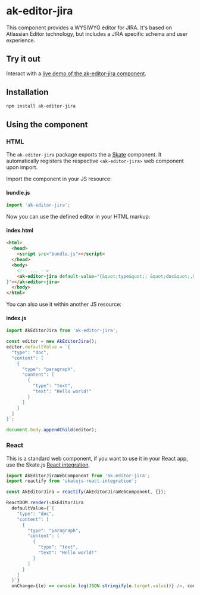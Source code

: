 # ak-editor-jira


This component provides a WYSIWYG editor for JIRA. It's based on Atlassian Editor technology, but includes a JIRA specific
schema and user experience.

## Try it out

Interact with a [live demo of the ak-editor-jira component](https://aui-cdn.atlassian.com/atlaskit/stories/ak-editor-jira/@VERSION@/).


## Installation

```sh
npm install ak-editor-jira
```

## Using the component

### HTML

The `ak-editor-jira` package exports the a [Skate](https://github.com/skatejs/skatejs) component. It automatically registers the respective `<ak-editor-jira>` web component upon import.

Import the component in your JS resource:

#### bundle.js

```javascript
import 'ak-editor-jira';
```

Now you can use the defined editor in your HTML markup:

#### index.html

```html
<html>
  <head>
    <script src="bundle.js"></script>
  </head>
  <body>
    <!-- ... -->
    <ak-editor-jira default-value="{&quot;type&quot;: &quot;doc&quot;,&quot;content&quot;: [{&quot;type&quot;: &quot;paragraph&quot;,&quot;content&quot;: [{&quot;type&quot;: &quot;text&quot;,&quot;text&quot;: &quot;Hello world!&quot;}]}]
}"></ak-editor-jira>
  </body>
</html>
```

You can also use it within another JS resource:

#### index.js
```javascript
import AkEditorJira from 'ak-editor-jira';

const editor = new AkEditorJira();
editor.defaultValue = `{
  "type": "doc",
  "content": [
    {
      "type": "paragraph",
      "content": [
        {
          "type": "text",
          "text": "Hello world!"
        }
      ]
    }
  ]
}`;

document.body.appendChild(editor);
```

### React

This is a standard web component, if you want to use it in your React app, use the Skate.js [React integration](https://github.com/webcomponents/react-integration).

```javascript
import AkEditorJiraWebComponent from 'ak-editor-jira';
import reactify from 'skatejs-react-integration';

const AkEditorJira = reactify(AkEditorJiraWebComponent, {});

ReactDOM.render(<AkEditorJira
  defaultValue={`{
    "type": "doc",
    "content": [
      {
        "type": "paragraph",
        "content": [
          {
            "type": "text",
            "text": "Hello world!"
          }
        ]
      }
    ]
  }`}
  onChange={(e) => console.log(JSON.stringify(e.target.value))} />, container);
```
